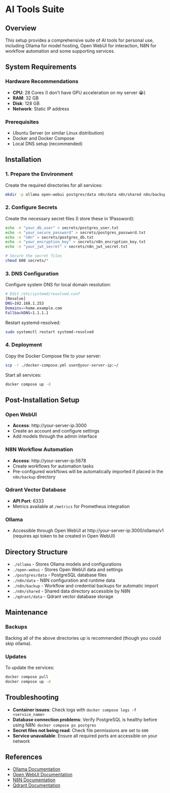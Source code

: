 # AI Tools Suite

## Overview
This setup provides a comprehensive suite of AI tools for personal use, including Ollama for model hosting, Open WebUI for interaction, N8N for workflow automation and some supporting services.

## System Requirements

### Hardware Recommendations
- **CPU**: 28 Cores (I don't have GPU acceleration on my server 😭)
- **RAM**: 32 GB
- **Disk**: 128 GB
- **Network**: Static IP address

### Prerequisites
- Ubuntu Server (or similar Linux distribution)
- Docker and Docker Compose
- Local DNS setup (recommended)

## Installation

### 1. Prepare the Environment

Create the required directories for all services:
```bash
mkdir -p ollama open-webui postgres/data n8n/data n8n/shared n8n/backup qdrant/data secrets
```

### 2. Configure Secrets

Create the necessary secret files (I store these in 1Password):
```bash
echo -n "your_db_user" > secrets/postgres_user.txt
echo -n "your_secure_password" > secrets/postgres_password.txt
echo -n "n8n" > secrets/postgres_db.txt
echo -n "your_encryption_key" > secrets/n8n_encryption_key.txt
echo -n "your_jwt_secret" > secrets/n8n_jwt_secret.txt

# Secure the secret files
chmod 600 secrets/*
```

### 3. DNS Configuration

Configure system DNS for local domain resolution:
```bash
# Edit /etc/systemd/resolved.conf
[Resolve]
DNS=192.168.1.253
Domains=~home.example.com
FallbackDNS=1.1.1.1
```

Restart systemd-resolved:
```bash
sudo systemctl restart systemd-resolved
```

### 4. Deployment

Copy the Docker Compose file to your server:
```bash
scp -r ./docker-compose.yml user@your-server-ip:~/
```

Start all services:
```bash
docker compose up -d
```

## Post-Installation Setup

### Open WebUI
- **Access**: http://your-server-ip:3000
- Create an account and configure settings
- Add models through the admin interface

### N8N Workflow Automation
- **Access**: http://your-server-ip:5678
- Create workflows for automation tasks
- Pre-configured workflows will be automatically imported if placed in the `n8n/backup` directory

### Qdrant Vector Database
- **API Port**: 6333
- Metrics available at `/metrics` for Prometheus integration

### Ollama
- Accessible through Open WebUI at http://your-server-ip:3000/ollama/v1 (requires api token to be created in Open WebUI)

## Directory Structure

- `./ollama` - Stores Ollama models and configurations
- `./open-webui` - Stores Open WebUI data and settings
- `./postgres/data` - PostgreSQL database files
- `./n8n/data` - N8N configuration and runtime data
- `./n8n/backup` - Workflow and credential backups for automatic import
- `./n8n/shared` - Shared data directory accessible by N8N
- `./qdrant/data` - Qdrant vector database storage

## Maintenance

### Backups
Backing all of the above directories up is recommended (though you could skip ollama).

### Updates
To update the services:
```bash
docker compose pull
docker compose up -d
```

## Troubleshooting

- **Container issues**: Check logs with `docker compose logs -f <service_name>`
- **Database connection problems**: Verify PostgreSQL is healthy before using N8N: `docker compose ps postgres`
- **Secret files not being read**: Check file permissions are set to `600`
- **Service unavailable**: Ensure all required ports are accessible on your network

## References
- [Ollama Documentation](https://github.com/ollama/ollama)
- [Open WebUI Documentation](https://github.com/open-webui/open-webui)
- [N8N Documentation](https://docs.n8n.io/)
- [Qdrant Documentation](https://qdrant.tech/documentation/)